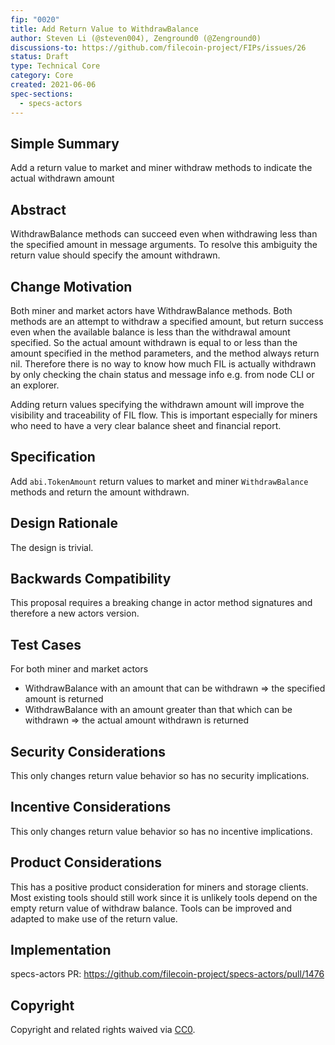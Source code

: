 ```yaml
---
fip: "0020"
title: Add Return Value to WithdrawBalance
author: Steven Li (@steven004), Zenground0 (@Zenground0)
discussions-to: https://github.com/filecoin-project/FIPs/issues/26
status: Draft
type: Technical Core
category: Core
created: 2021-06-06
spec-sections: 
  - specs-actors
---
```


<!--You can leave these HTML comments in your merged FIP and delete the visible duplicate text guides, they will not appear and may be helpful to refer to if you edit it again. This is the suggested template for new FIPs. Note that a FIP number will be assigned by an editor. When opening a pull request to submit your FIP, please use an abbreviated title in the filename, `fip-draft_title_abbrev.md`. The title should be 44 characters or less.-->

## Simple Summary
<!--"If you can't explain it simply, you don't understand it well enough." Provide a simplified and layman-accessible explanation of the FIP.-->
Add a return value to market and miner withdraw methods to indicate the actual withdrawn amount

## Abstract
<!--A short (~200 word) description of the technical issue being addressed.-->
WithdrawBalance methods can succeed even when withdrawing less than the specified amount in message arguments. To resolve this ambiguity the return value should specify the amount withdrawn.

## Change Motivation
<!--The motivation is critical for FIPs that want to change the Filecoin protocol. It should clearly explain why the existing protocol specification is inadequate to address the problem that the FIP solves. FIP submissions without sufficient motivation may be rejected outright.-->

Both miner and market actors have WithdrawBalance methods.  Both methods are an attempt to withdraw a specified amount, but return success even when the available balance is less than the withdrawal amount specified.  So the actual amount withdrawn is equal to or less than the amount specified in the method parameters, and the method always return nil. Therefore there is no way to know how much FIL is actually withdrawn by only checking the chain status and message info e.g. from node CLI or an explorer.

Adding return values specifying the withdrawn amount will improve the visibility and traceability of FIL flow. This is important especially for miners who need to have a very clear balance sheet and financial report.

## Specification
<!--The technical specification should describe the syntax and semantics of any new feature. The specification should be detailed enough to allow competing, interoperable implementations for any of the current Filecoin implementations. -->
Add `abi.TokenAmount` return values to market and miner `WithdrawBalance` methods and return the amount withdrawn. 

## Design Rationale
<!--The rationale fleshes out the specification by describing what motivated the design and why particular design decisions were made. It should describe alternate designs that were considered and related work, e.g. how the feature is supported in other languages. The rationale may also provide evidence of consensus within the community, and should discuss important objections or concerns raised during discussion.-->
The design is trivial.

## Backwards Compatibility
<!--All FIPs that introduce backwards incompatibilities must include a section describing these incompatibilities and their severity. The FIP must explain how the author proposes to deal with these incompatibilities. FIP submissions without a sufficient backwards compatibility treatise may be rejected outright.-->
This proposal requires a breaking change in actor method signatures and therefore a new actors version.

## Test Cases
<!--Test cases for an implementation are mandatory for FIPs that are affecting consensus changes. Other FIPs can choose to include links to test cases if applicable.-->
For both miner and market actors
* WithdrawBalance with an amount that can be withdrawn => the specified amount is returned
* WithdrawBalance with an amount greater than that which can be withdrawn => the actual amount withdrawn is returned

## Security Considerations
<!--All FIPs must contain a section that discusses the security implications/considerations relevant to the proposed change. Include information that might be important for security discussions, surfaces risks and can be used throughout the life cycle of the proposal. E.g. include security-relevant design decisions, concerns, important discussions, implementation-specific guidance and pitfalls, an outline of threats and risks and how they are being addressed. FIP submissions missing the "Security Considerations" section will be rejected. A FIP cannot proceed to status "Final" without a Security Considerations discussion deemed sufficient by the reviewers.-->
This only changes return value behavior so has no security implications.

## Incentive Considerations
<!--All FIPs must contain a section that discusses the incentive implications/considerations relative to the proposed change. Include information that might be important for incentive discussion. A discussion on how the proposed change will incentivize reliable and useful storage is required. FIP submissions missing the "Incentive Considerations" section will be rejected. An FIP cannot proceed to status "Final" without a Incentive Considerations discussion deemed sufficient by the reviewers.-->
This only changes return value behavior so has no incentive implications.

## Product Considerations
<!--All FIPs must contain a section that discusses the product implications/considerations relative to the proposed change. Include information that might be important for product discussion. A discussion on how the proposed change will enable better storage-related goods and services to be developed on Filecoin. FIP submissions missing the "Product Considerations" section will be rejected. An FIP cannot proceed to status "Final" without a Product Considerations discussion deemed sufficient by the reviewers.-->
This has a positive product consideration for miners and storage clients.  Most existing tools should still work since it is unlikely tools depend on the empty return value of withdraw balance.  Tools can be improved and adapted to make use of the return value.

## Implementation
<!--The implementations must be completed before any core FIP is given status "Final", but it need not be completed before the FIP is accepted. While there is merit to the approach of reaching consensus on the specification and rationale before writing code, the principle of "rough consensus and running code" is still useful when it comes to resolving many discussions of API details.-->
specs-actors PR: https://github.com/filecoin-project/specs-actors/pull/1476

## Copyright
Copyright and related rights waived via [CC0](https://creativecommons.org/publicdomain/zero/1.0/).

